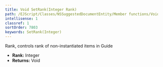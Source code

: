 ```yaml
---
title: Void SetRank(Integer Rank)
path: /EJScript/Classes/NSSuggestedDocumentEntity/Member functions/Void SetRank(Integer p_0)
intellisense: 1
classref: 1
sortOrder: 7803
keywords: SetRank(Integer)
---
```



Rank, controls rank of non-instantiated items in Guide



* **Rank:** Integer
* **Returns:** Void



